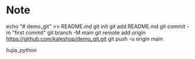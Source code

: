 # Note

echo "# demo_git" >> README.md
git init
git add README.md
git commit -m "first commit"
git branch -M main
git remote add origin https://github.com/kaleshop/demo_git.git
git push -u origin main

liujia_python